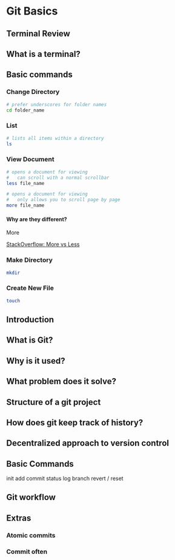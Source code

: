 # Git Basics

## Terminal Review

## What is a terminal?
## Basic commands

### Change Directory

```bash
# prefer underscores for folder names
cd folder_name
```

### List
```bash
# lists all items within a directory
ls
```

### View Document
```bash
# opens a document for viewing
#   can scroll with a normal scrollbar
less file_name
```

```bash
# opens a document for viewing
#   only allows you to scroll page by page
more file_name
```

#### Why are they different?

More

[StackOverflow: More vs Less](https://superuser.com/a/310138)

### Make Directory
```bash
mkdir
```

### Create New File
```bash
touch
```

## Introduction
## What is Git?
## Why is it used?
## What problem does it solve?
## Structure of a git project
## How does git keep track of history?
## Decentralized approach to version control

## Basic Commands
init
add
commit
status
log
branch
revert / reset

## Git workflow

## Extras
### Atomic commits
### Commit often
